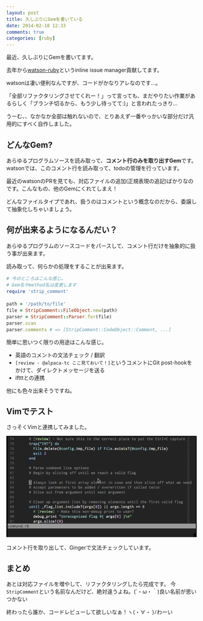 ```yaml
---
layout: post
title: 久しぶりにGemを書いている
date: 2014-02-10 12:33
comments: true
categories: [ruby]
---
```


最近、久しぶりにGemを書いてます。

去年から[watson-ruby](https://github.com/nhmood/watson-ruby)というinline issue manager貢献してます。

watsonは凄い便利なんですが、コードがかなりアレなのです...。

「全部リファクタリングさせてくれー！」って言っても、まだやりたい作業があるらしく「ブランチ切るから、もう少し待ってて:)」と言われたっきり...

うーむ、、なかなか全部は触れないので、とりあえず一番やっかいな部分だけ汎用的にすべく自作しました。

<!-- more -->

## どんなGem?

あらゆるプログラムソースを読み取って、**コメント行のみを取り出すGem**です。watsonでは、このコメント行を読み取って、todoの管理を行っています。

最近のwatsonのPRを見ても、対応ファイルの追加(正規表現の追記)ばかりなのです。こんなもの、他のGemにくれてしまえ！

どんなファイルタイプであれ、扱うのはコメントという概念なのだから、委譲して抽象化しちゃいましょう。

## 何が出来るようになるんだい？

あらゆるプログラムのソースコードをパースして、コメント行だけを抽象的に扱う事が出来ます。

読み取って、何らかの処理をすることが出来ます。

```ruby
# 今のところはこんな感じ。
# Gem名やmethod名は変更します
require 'strip_comment'

path = '/path/to/file'
file = StripComment::FileObject.new(path)
parser = StripComment::Parser.for(file)
parser.scan
parser.comments # => [StripComment::CodeObject::Comment, ...]
```

簡単に思いつく限りの用途はこんな感じ。

- 英語のコメントの文法チェック / 翻訳
- `[review - @alpaca-tc ここ見ておいて！]`というコメントにGit post-hookをかけて、ダイレクトメッセージを送る
- iftttとの連携

他にも色々出来そうですね。

## Vimでテスト

さっそくVimと連携してみました。

<img class="image_on_frame center" src="/images/blog/create-strip-comment/comment.gif" alt="comment.vimデモ" />

コメント行を取り出して、Gingerで文法チェックしています。

## まとめ

あとは対応ファイルを増やして、リファクタリングしたら完成です。
今`StripComment`という名前なんだけど、絶対違うよね。(´・ω・｀)良い名前が思いつかない

終わったら誰か、コードレビューして欲しいなぁ！ヽ(・∀・ )ﾉわーい
